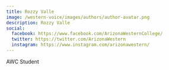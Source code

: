 ```yaml
---
title: Rozzy Valle 
image: /western-voice/images/authors/author-avatar.png
description: Rozzy Valle 
social:
  facebook: https://www.facebook.com/ArizonaWesternCollege/
  twitter: https://twitter.com/ArizonaWestern
  instagram: https://www.instagram.com/arizonawestern/
---
```


AWC Student